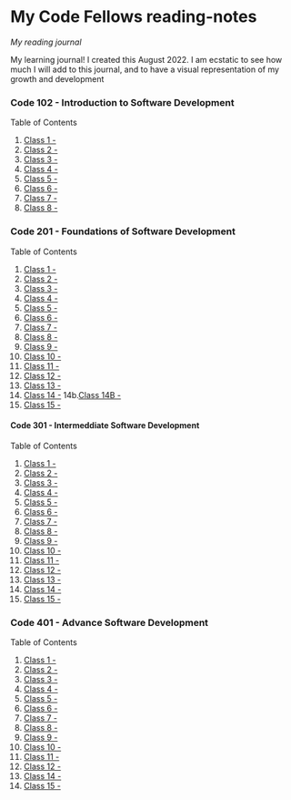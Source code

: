 # My Code Fellows reading-notes
*My reading journal*

My learning journal! I created this August 2022. I am ecstatic to see how much I will add to this journal, and to have a visual representation of my growth and development

### Code 102 - Introduction to Software Development

Table of Contents

1. [Class 1 -](./class1-readingnotes.md)
2. [Class 2 -](./class2-readingnotes.md)
3. [Class 3 -](./class3-readingnotes.md)
4. [Class 4 -](./class4-readingnotes.md)
5. [Class 5 -](./class5-readingnotes.md)
6. [Class 6 -](./class6-readingnotes.md)
7. [Class 7 -](./class7-readingnotes.md)
8. [Class 8 -](./class8-readingnotes.md)

### Code 201 - Foundations of Software Development

Table of Contents

1. [Class 1 -](./class01-reading-note.md)
2. [Class 2 -](./class02-reading-note.md)
3. [Class 3 -](./class03-reading-note.md)
4. [Class 4 -](./class04-reading-note.md)
5. [Class 5 -](./class05-reading-note.md)
6. [Class 6 -](./class06-reading-note.md)
7. [Class 7 -](./class07-reading-note.md)
8. [Class 8 -](./class08-reading-note.md)
9. [Class 9 -](./class09-reading-note.md)
10. [Class 10 -](./class10-reading-note.md)
11. [Class 11 -](./class11-reading-note.md)
12. [Class 12 -](./class12-reading-note.md)
13. [Class 13 -](./class13-reading-note.md)
14. [Class 14 -](./class14-reading-note.md)
14b.[Class 14B -](./class14B-reading-note.md)
15. [Class 15 -](./class15-reading-note.md)


#### Code 301 - Intermeddiate Software Development

Table of Contents

1. [Class 1 -](./class01-reading-notes.md)
2. [Class 2 -](./class02-reading-notes.md)
3. [Class 3 -]()
4. [Class 4 -]()
5. [Class 5 -]()
6. [Class 6 -]()
7. [Class 7 -]()
8. [Class 8 -]()
9. [Class 9 -]()
10. [Class 10 -]()
11. [Class 11 -]()
12. [Class 12 -]() 
13. [Class 13 -]()
14. [Class 14 -]()
15. [Class 15 -]() 


### Code 401 - Advance Software Development

Table of Contents

1. [Class 1 -]()
2. [Class 2 -]()
3. [Class 3 -]()
4. [Class 4 -]()
5. [Class 5 -]()
6. [Class 6 -]()
7. [Class 7 -]()
8. [Class 8 -]()
9. [Class 9 -]()
10. [Class 10 -]()
11. [Class 11 -]()
12. [Class 12 -]()
13. [Class 14 -]()
14. [Class 15 -]()
